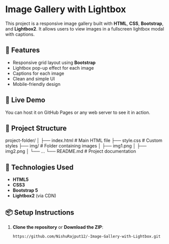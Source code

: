 # Image Gallery with Lightbox

This project is a responsive image gallery built with **HTML**, **CSS**, **Bootstrap**, and **Lightbox2**. It allows users to view images in a fullscreen lightbox modal with captions.

## 📸 Features

- Responsive grid layout using **Bootstrap**
- Lightbox pop-up effect for each image
- Captions for each image
- Clean and simple UI
- Mobile-friendly design

## 🚀 Live Demo

You can host it on GitHub Pages or any web server to see it in action.

## 📁 Project Structure

project-folder/
│
├── index.html # Main HTML file
├── style.css # Custom styles
├── img/ # Folder containing images
│ ├── img1.png
│ ├── img2.png
│ └── ...
└── README.md # Project documentation


## 🔧 Technologies Used

- **HTML5**
- **CSS3**
- **Bootstrap 5**
- **Lightbox2** (via CDN)

## 📦 Setup Instructions

1. **Clone the repository** or **Download the ZIP**:
   ```bash
   https://github.com/NishuRajput12/-Image-Gallery-with-Lightbox.git
